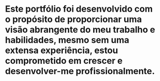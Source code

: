 # Este portfólio foi desenvolvido com o propósito de proporcionar uma visão abrangente do meu trabalho e habilidades, mesmo sem uma extensa experiência, estou comprometido em crescer e desenvolver-me profissionalmente.
